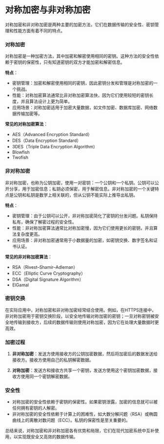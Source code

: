 # 对称加密与非对称加密

对称加密和非对称加密是两种主要的加密方法，它们在数据传输的安全性、密钥管理和性能方面有着不同的特点。

### 对称加密

对称加密是一种加密方法，其中加密和解密使用相同的密钥。这种方法的安全性依赖于密钥的保密性，只有知道密钥的双方才能加密和解密信息。

**特点**：

- 密钥管理：加密和解密使用相同的密钥，因此密钥分发和管理是对称加密的一个挑战。
- 性能：对称加密算法通常比非对称加密算法快，因为它们使用较短的密钥长度，并且算法设计上更为简单。
- 应用场景：对称加密适用于加密大量数据，如文件加密、数据库加密、网络数据传输加密等。

**常见的对称加密算法**：

- AES（Advanced Encryption Standard）
- DES（Data Encryption Standard）
- 3DES（Triple Data Encryption Algorithm）
- Blowfish
- Twofish

### 非对称加密

非对称加密，也称为公钥加密，使用一对密钥：一个公钥和一个私钥。公钥可以公开分享，用于加密信息；私钥必须保密，用于解密信息。非对称加密的一个关键特点是公钥和私钥是数学上相关联的，但从公钥不能实际上推导出私钥。

**特点**：

- 密钥管理：由于公钥可以公开，非对称加密简化了密钥的分发问题。私钥保持私有，确保了解密过程的安全性。
- 性能：非对称加密算法通常比对称加密慢，因为它们使用更长的密钥，并且算法复杂度更高。
- 应用场景：非对称加密通常用于小数据量的加密，如密钥交换、数字签名和证书认证。

**常见的非对称加密算法**：

- RSA（Rivest–Shamir–Adleman）
- ECC（Elliptic Curve Cryptography）
- DSA（Digital Signature Algorithm）
- ElGamal

### 密钥交换

在实际应用中，对称加密和非对称加密经常结合使用。例如，在HTTPS连接中，非对称加密用于密钥交换阶段，以安全地传输对称加密的密钥；一旦对称密钥被安全地传输到接收方，后续的数据传输则使用对称加密，因为它在处理大量数据时更高效。

### 加密过程

1. **非对称加密**：发送方使用接收方的公钥加密数据，然后将加密后的数据发送给接收方。接收方使用自己的私钥解密数据。

2. **对称加密**：发送方和接收方共享一个密钥，发送方使用这个密钥加密数据，接收方使用同一个密钥解密数据。

### 安全性

- 对称加密的安全性依赖于密钥的保密性。如果密钥泄露，加密的信息就可以被任何拥有密钥的人解密。
- 非对称加密的安全性依赖于计算上的困难性，如大数分解问题（RSA）或椭圆曲线上的离散对数问题（ECC）。私钥的保密性是至关重要的。

总结来说，对称加密和非对称加密各有优势和局限，它们在现代加密系统中互补使用，以实现既安全又高效的数据传输。
